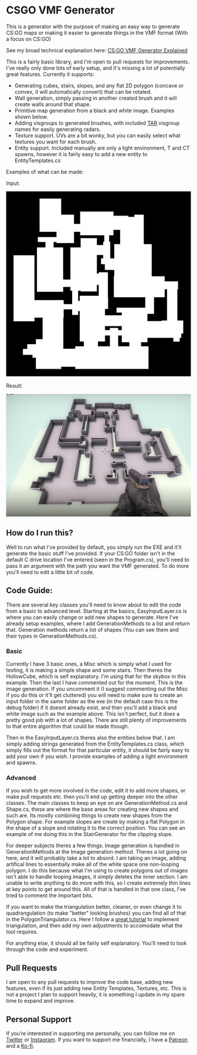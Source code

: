 # CSGO VMF Generator

This is a generator with the purpose of making an easy way to generate CS:GO maps or making it easier to generate things in the VMF format (With a focus on CS:GO)

See my broad technical explanation here: [CS:GO VMF Generator Explained](http://www.corykoseck.com/2020/08/21/csgo-vmf-generator-explained/)

This is a fairly basic library, and I'm open to pull requests for improvements. I've really only done lots of early setup, and it's missing a lot of potentially great features.
Currently it supports:
- Generating cubes, stairs, slopes, and any flat 2D polygon (concave or convex, it will automatically convert) that can be rotated.
- Wall generation, simply passing in another created brush and it will create walls around that shape.
- Primitive map generation from a black and white image. Examples shown below.
- Adding visgroups to generated brushes, with included [TAR](https://github.com/Terri00/CS-GO-Auto-Radar) visgroup names for easily generating radars.
- Texture support. UVs are a bit wonky, but you can easily select what textures you want for each brush.
- Entity support. Included manually are only a light environment, T and CT spawns, however it is fairly easy to add a new entity to EntityTemplates.cs

Examples of what can be made:

Input:

![Image of Input](https://github.com/7ark/CSGO-VMF-Generator/blob/master/ExampleImages/InputExample1.png)

Result:

![Image of Result](https://github.com/7ark/CSGO-VMF-Generator/blob/master/ExampleImages/Result1.png)

## How do I run this?
Well to run what I've provided by default, you simply run the EXE and it'll generate the basic stuff I've provided.
If your CS:GO folder isn't in the default C drive location I've entered (seen in the Program.cs), you'll need to pass it an argument with the path you want the VMF generated.
To do more you'll need to edit a little bit of code.

## Code Guide:
There are several key classes you'll need to know about to edit the code from a basic to advanced level. Starting at the basics, EasyInputLayer.cs is where you can easily change or 
add new shapes to generate. Here I've already setup examples, where I add GenerationMethods to a list and return that. Generation methods return a list of shapes (You can see them
and their types in GenerationMethods.cs). 

### Basic
Currently I have 3 basic ones, a Misc which is simply what I used for testing, it is making a simple shape and some stairs.
Then theres the HollowCube, which is self explanatory. I'm using that for the skybox in this example.
Then the last I have commented out for the moment. This is the image generation. If you uncomment it (I suggest commenting out the Misc if you do this or it'll get cluttered)
you will need to make sure to create an input folder in the same folder as the exe (in the default case this is the debug folder) if it doesnt already exist, and then you'll
add a black and white image such as the example above. This isn't perfect, but it does a pretty good job with a lot of shapes. There are still plenty of improvements to that entire algorithm that could be made though.

Then in the EasyInputLayer.cs theres also the entities below that. I am simply adding strings generated from the EntityTemplates.cs class, which simply fills out the format for
that particular entity, it should be fairly easy to add your own if you wish. I provide examples of adding a light environment and spawns.

### Advanced
If you wish to get more involved in the code, edit it to add more shapes, or make pull requests etc. then you'll end up getting deeper into the other classes.
The main classes to keep an eye on are GenerationMethod.cs and Shape.cs, these are where the base areas for creating new shapes and such are. Its mostly combining things to create
new shapes from the Polygon shape. For example slopes are create by making a flat Polygon in the shape of a slope and rotating it to the correct position. You can see an example
of me doing this in the StairGenerator for the clipping slope.

For deeper subjects theres a few things.
Image generation is handled in GenerationMethods at the Image generation method. Theres a lot going on here, and it will probably take a lot to absord. I am taking an image, adding
artifical lines to essentially make all of the white space one non-looping polygon. I do this because what I'm using to create polygons out of images isn't able to handle looping
images, it simply deletes the inner section. I am unable to write anything to do more with this, so I create extremely thin lines at key points to get around this.
All of that is handled in that one class, I've tried to comment the important bits.

If you want to make the triangulation better, cleaner, or even change it to quadrangulation (to make "better" looking brushes) you can find all of that in the PolygonTriangulator.cs.
Here I follow a [great tutorial](https://www.gamedev.net/tutorials/programming/graphics/polygon-triangulation-r3334/) to implement triangulation, and then add my own adjustments
to accomodate what the tool requires.

For anything else, it should all be fairly self explanatory. You'll need to look through the code and experiment.

## Pull Requests
I am open to any pull requests to improve the code base, adding new features, even if its just adding new Entity Templates, Textures, etc. 
This is not a project I plan to support heavily, it is something I update in my spare time to expand and improve.

## Personal Support
If you’re interested in supporting me personally, you can follow me on [Twitter](https://twitter.com/The7ark) or [Instagram](https://www.instagram.com/the7ark/). 
If you want to support me financially, I have a [Patreon](https://www.patreon.com/7ark) and a [Ko-fi](https://ko-fi.com/sevenark).
